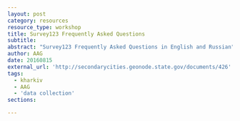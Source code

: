 ```yaml
---
layout: post
category: resources
resource_type: workshop
title: Survey123 Frequently Asked Questions
subtitle: 
abstract: "Survey123 Frequently Asked Questions in English and Russian"
author: AAG
date: 20160815
external_url: 'http://secondarycities.geonode.state.gov/documents/426'
tags:
  - kharkiv
  - AAG
  - 'data collection'
sections:

---
```


